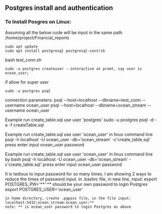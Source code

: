 <h2>Postgres install and authentication</h2>

<h3>To Install Posgres on Linux:</h3> 

Assuming all the below code will be input in the same path /home/project/Financial_reports

    sudo apt update
    sudo apt install postgresql postgresql-contrib

bash test_conn.sh

    sudo -u postgres createuser --interactive at promt, say user is ocean_user; 

if allow for super user

    sudo -u postgres psql

connection parameters: 
    psql --host=localhost --dbname=test_conn --username ocean_user
    psql --host=localhost --dbname=ocean_stream --username ocean_user

Example run create_table.sql use user 'postgres'
    sudo -u postgres psql -d -a -f createTable.sql
    

Example run create_table.sql use user 'ocean_user' in linux command line
    psql -h localhost -U ocean_user -db='ocean_stream' -c'create_table.sql'
    press enter
    input ocean_user password
    
Example run create_table.sql use user 'ocean_user' in linux command line by bash
    psql -h localhost -U ocean_user -db='ocean_stream' -c'create_table.sql'
    press enter
    input ocean_user password
        
It is tedious to input password for so many times. I am showing 2 ways to reduce the times of password input.
    in .bashrc file, in new line, input:
    export POSTGRES_PW='**' ** should be your own password to login Postgres
    export POSTGRES_USER='ocean_user'
    
    in home directory, create .pgpass file, in the file input:
    localhost:5432:ocean_stream:ocean_user:** 
    note: ** is ocean_user password to login Postgres as above
    



